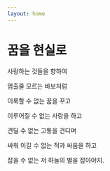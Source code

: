 ```yaml
---
layout: home
---
```

# 꿈을 현실로

사랑하는 것들을 향하여

멈출줄 모르는 바보처럼

이룩할 수 없는 꿈을 꾸고

이루어질 수 없는 사랑을 하고

견딜 수 없는 고통을 견디며

싸워 이길 수 없는 적과 싸움을 하고

잡을 수 없는 저 하늘의 별을 잡아야지.
